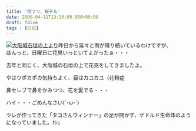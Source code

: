 ```yaml
---
title: '雨フリ、桜チル'
date: 2006-04-11T13:30:00.000+09:00
draft: false
tags : [日記]
---
```


[![大阪城石垣の上より](http://www.callas1900.net/blog/uploaded_images/sakura-733397.jpg)](http://www.callas1900.net/blog/uploaded_images/sakura-738611.jpg)昨日から延々と雨が降り続いているわけですが、  
ほんっと、日曜日に花見いっといてよかったぁ・・・  
  
去年と同じく、大阪城の石垣の上で花見をしてきましたよ。  
  
やはりポカポカ気持ちよく、目はカユカユ（花粉症  
  
鼻セレブで鼻をかみつつ、花を愛でる・・・  
  
ハイ・・・ごめんなさい(´･ω･\`)  
  
  
ツレが作ってきた「タコさんウィンナー」の足が開かず、ゲドルド生命体のようになっていました。ｷｼｮ